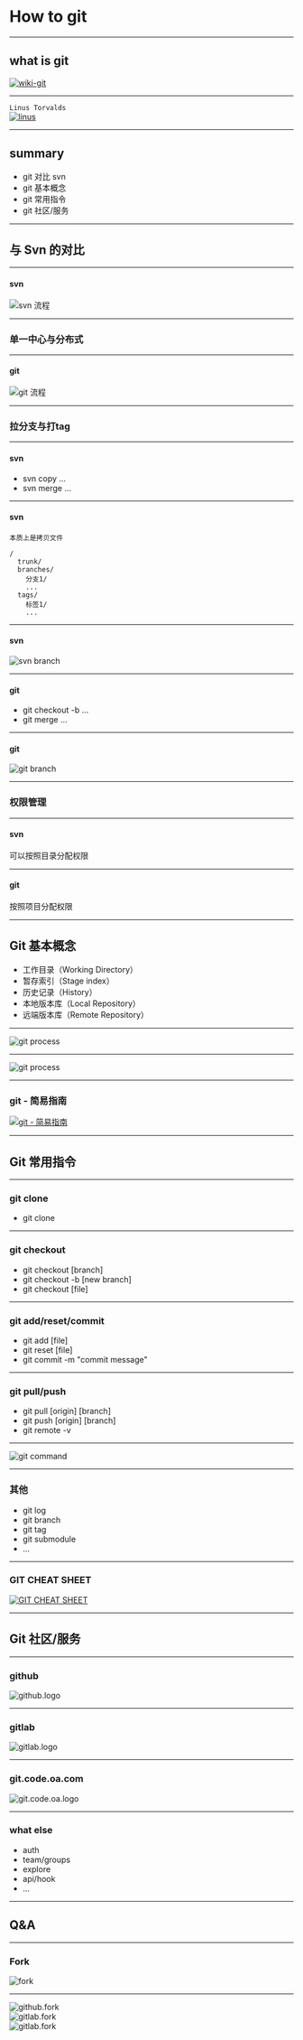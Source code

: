 # How to git

- - -

## what is git
[![wiki-git](/ppt/how-to-git/wiki-git.png)](https://zh.m.wikipedia.org/wiki/Git)

- - -
`Linus Torvalds`<br/>
[![linus](/ppt/how-to-git/linus.png)](https://en.m.wikiquote.org/wiki/Linus_Torvalds)


- - -
## summary

- git 对比 svn
- git 基本概念 
- git 常用指令 
- git 社区/服务

- - -
## 与 Svn 的对比

---
#### svn
![svn 流程](/ppt/how-to-git/svn.jpg)

---
### 单一中心与分布式

---
#### git
![git 流程](/ppt/how-to-git/git.jpg)

---
### 拉分支与打tag

---
#### svn
- svn copy ...
- svn merge ...

---
#### svn
`本质上是拷贝文件`
```shell
/
  trunk/
  branches/
    分支1/
    ...
  tags/
    标签1/
    ...
```

---
#### svn
![svn branch](/ppt/how-to-git/svn-line.png)

---
#### git
- git checkout -b ...
- git merge ...

---
#### git
![git branch](/ppt/how-to-git/git-line.png)


---
### 权限管理

---
#### svn
可以按照目录分配权限

---
#### git
按照项目分配权限

- - -

## Git 基本概念

- 工作目录（Working Directory）
- 暂存索引（Stage index）
- 历史记录（History）
- 本地版本库（Local Repository）
- 远端版本库（Remote Repository）

---
![git process](/ppt/how-to-git/git-process-summary.png)

---
![git process](/ppt/how-to-git/git-process.jpg)

---
### git - 简易指南
[![git - 简易指南](/ppt/how-to-git/git-guide.png)](http://www.bootcss.com/p/git-guide/)

- - -
## Git 常用指令

---
### git clone

- git clone <origin> <local>

---
### git checkout 

- git checkout [branch]
- git checkout -b [new branch]
- git checkout [file]

---
### git add/reset/commit

- git add [file]
- git reset [file]
- git commit -m "commit message"

---
### git pull/push

- git pull [origin] [branch]
- git push [origin] [branch]
- git remote -v

---
![git command](/ppt/how-to-git/git-command-summary.png)

---
### 其他

- git log
- git branch
- git tag
- git submodule
- ...

---
### GIT CHEAT SHEET
[![GIT CHEAT SHEET](/ppt/how-to-git/git-command-cheat.png)](https://services.github.com/on-demand/downloads/github-git-cheat-sheet.pdf)



- - -

## Git 社区/服务

---
### github
![github.logo](/ppt/how-to-git/github.logo.png)

---
### gitlab
![gitlab.logo](/ppt/how-to-git/gitlab.logo.png)

---
### git.code.oa.com
![git.code.oa.logo](/ppt/how-to-git/git.code.logo.svg)

---

### what else

- auth
- team/groups
- explore
- api/hook
- ...

- - -

## Q&A

---

### Fork
![fork](/ppt/how-to-git/fork.jpg)

---
![github.fork](/ppt/how-to-git/github.fork.png)<br/>
![gitlab.fork](/ppt/how-to-git/gitlab.fork.png)<br/>
![gitlab.fork](/ppt/how-to-git/git.code.fork.png)

